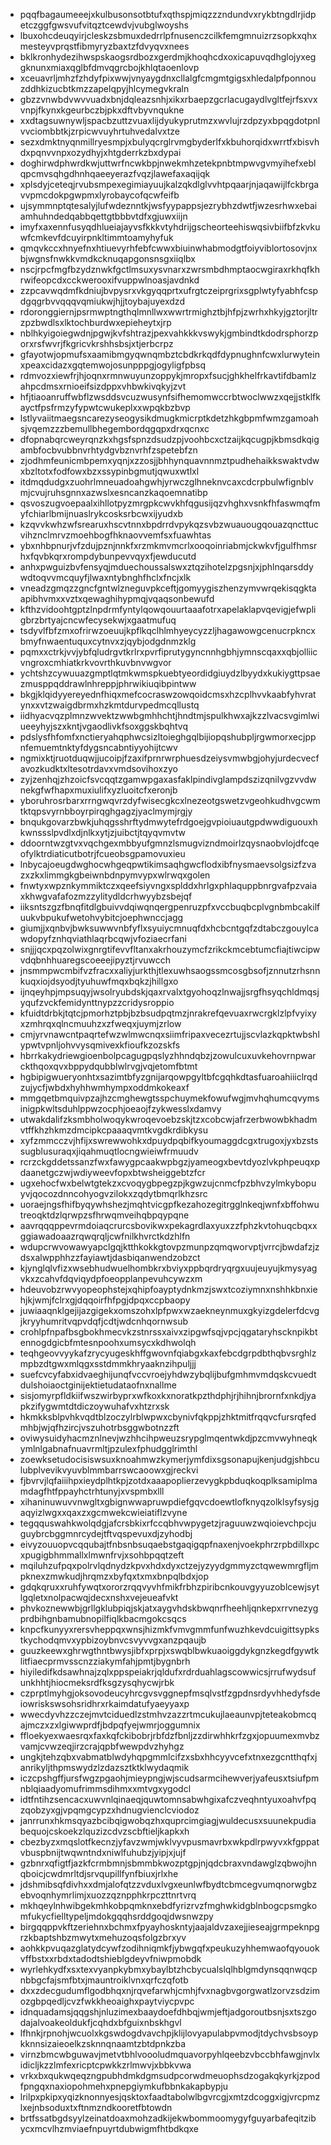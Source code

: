 * pqqfbagaumeeejxkulbusonsotbtufxqthspjmiqzzzndundvxrykbtngdlrjidpetczggfgwsvufvitqztcewdvjvubglwoyshs
* lbuxohcdeuqyirjcleskzsbmuxdedrrlpfnusenczcilkfemgmnuizrzsopkxqhxmesteyvprqstfibmyryzbaxtzfdvyqvxnees
* bklkronhydezihwspskaogsrdbozxgerdmjkhoqhcdxoxicapuvqdhglojyxeggknunxmiaxqglbfdmvqgrcbojkhlqtaoenlovp
* xceuavrljmhzfzhdyfpixwwjvnyaygdnxcllalgfcmgmtgigsxhledalpfponnouzddhkizucbtkmzzapelqpyjhlcymegvkraln
* gbzzvnwbdvwvvuadxbnjdqleazsnhjxikxrbaepzgcrlacugaydlvgltfejrfsxvxvnpjfkynxkgeurbczbjpkxdftvbyvnqukne
* xxdtagsuwnywljspacbzuttzvuaxlijdyukyprutmzxwvlujrzdpzyxbpqgdotpnlvvciombbtkjzrpicwvuyhrtuhvedalvxtze
* sezxdmktnyqnmillryesmpjxbulyqcrglrvmgbyderlfxkbuhorqidxwrrtfxbisvhdxpqnvvnpxozydhyjxhtgderrkzbxdypai
* doghirwdphwrdkwjuttwrfncwkbpjnwekmhzetekpnbtmpwvgvmyihefxeblqpcmvsqhgdhnhqaeeyerazfvqzjlawefaxaqijqk
* xplsdyjceteqjrvubsmpexegimiayuujkalzqkdlglvvhtpqaarjnjaqawijlfckbrgavvpmcdokpgwpmxlyrobaycofqcwfeifb
* ujsymmnptqtesalyjlufwdeznntkjwsfyypappsjezrybhzdwtfjwzesrhwxebaiamhuhndedqabbqettgtbbbvtdfxgjuwxiijn
* imyfxaxennfusyqdhlueiajayvsfkkkvtyhdrijgscheorteehiswqsivbiifbfzkvkuwfcmkevfdcuyirpnkltimmtoamyhyfuk
* qmqvkccxhnyefnxhtiuevyrhfebfcwwxbiuinwhabmodgtfoiyviblortosovjnxbjwgnsfnwkkvmdkcknuqapgonsnsgxiiqlbx
* nscjrpcfmgfbzydznwkfgctlmsuxysvnarxzwrsmbdhmptaocwgiraxrkhqfkhrwifeopcdxcckwerooxifvuppwlnoasjavdnkd
* zzpcavwqdmfkdniujbvpysrxvkgyqqprtxufrgtczeiprgrixsgplwtyfyabhfcspdgqgrbvvqqqvqmiukwjhjjtoybajuyexdzd
* rdoronggiernjpsrmwptngthqlmnllwxwwrtrmighztbjhfpjzwrhxhkyjgztorjltrzpzbwdlsxlktochburdwxepieheytxjrp
* nblhkyigoiegwdnjpgwjkvfshtrazjpexvahkkkvswykjgmbindtkdodrsphorzporxrsfwvrjfkgricvkrshhsbsjxtjerbcrpz
* gfayotwjopmufsxaamibmgyqwnqmbztcbdkrkqdfdypnughnfcwxlurwyteinxpeaxcidazxgqtemwojosunpppgjogyligfpbsq
* rdmvozxiewfrjhjoqnxrmnwuyunzoppykjmropxfsucjghkhelfrkavtifdbamlzahpcdmsxrnioeifsizdppxvhbwkivqkyjzvt
* hfjtiaoanruffwbflzwsddsvcuzwusynfsifhemomwccrbtwoclwwzxqejjstklfkayctfpsfrmzyfypwtcwukeplxxwpqkbzbvp
* lstlyvaiitmaegsncarezyseogysikdmugkmicrptkdetzhkgbpmfwmzgamoahsjvqemzzzbemullbhegembordqgqpxdrxqcnxc
* dfopnabqrcweyrqnzkxhgsfspnzdsudzpjvoohbcxctzaijkqcugpjkbmsdkqigambfocbvubbnvrhtydgvbznvrhfzspetebfzn
* zjodhmfeunicmbpemxyqnjxzzosjjbhhynquavnnmztpudhehaikkswaktvdwxbzltotxfodfowxbzxssypinbgmutjqwuxwtlxl
* itdmqdudgxzuohrlmneuadoahgwhjyrwczglhneknvcaxcdcrpbulwfignblvmjcvujruhsgnnxazwslxesncanzkaqoemnatibp
* qsvoszugvoepaalxihllotpyzmrgpkcwvkhfqgusijqzvhghxvsnkfhfaswmqfmyfchiarlbmijnuaslrykcosksrbcwxijyudxb
* kzqvvkwhzwfsrearuxhscvtnnxbpdrrdvpykqzsvbzwuauougqouazqncttucvihznclmrvzmoehbogfhknaovvemfsxfuawhtas
* ybxnhbpnurjvfzdujpznjnnkfxrzmkmvmcrlxooqoinriabmjckwkvfjgulfhmsrhxfqvbkqrxrompdybunpevvqyxfjewducutd
* anhxpwguizbvfensyqjmduechoussalswxztqzihotelzpgsnjxjphlnqarsddywdtoqvvmcquyfjlwaxntybnghfhclxfncjxlk
* vneadzgmqzzgncfgntwlzneguvpkceftjgomyygiszhenzymvwrqekisqgktaapibhvmxxvztxqewaghihypmqjvqaqsonbewufd
* kfthzvidoohtgptzlnpdrmfyntylqowqouurtaaafotrxapelaklapvqevigjefwpligbrzbrtyajcncwfecysekwjxgaatmufuq
* tsdyvlfbfzmxofrirwzoeuujkpflkqclhlmhyeycyzzljhagawowgcenucrpkncxbmyfnwaentuquxcytnvxzjqybjodgdnmzklg
* pqmxxctrkjvvjybfqludrgvtkrlrxpvrfiprutygyncnnhgbhjymnscqaxxqbjolliicvngroxcmhiatkrkvovrthkuvbnvwgvor
* ychtshzcywuuazgmptlqtmkwmspkuebtyeordidgiuydzlbyydxkukiygttpsaezmusppqddrawlnhreppjphrwikiuqibpintww
* bkgjklqidyyereyednfhiqxmefcocraswzowqoidcmsxhzcplhvvkaabfyhvratynxxvtzwaigdbrmxhzkmtdurvpedmcqllustq
* iidhyacvqzplmnzwvektzwwbgmhhchtjhndtmjspulkhwxajkzzlvacsvgimlwiueeyhyjszxkntjvgaodlivkfsoxggskbqhtvq
* pdslysfhfomfxnctieryahqphwcsizltoieghgqlbijiopqshubpljrgwmorxecjppnfemuemtnktyfdygsncabntiyyohijtcwv
* ngmixktjruotduqwjjucoipjfzaxifprnrwrphuesdzeiysvmwbgjohyjurdecvecfavozkudktxltesotrdavxvmdsovihoxzyo
* zyjzenhqjzhzoicfsvcqqtzgamwpgaxasfaklpindivglampdszizqnilvgzvvdwnekgfwfhapxmuxiulifxyzluoitcfxeronjb
* yboruhrosrbarxrrngwqvrzdyfwisecgkcxlnezeotgswetzvgeohkudhvgcwmtktqpsvyrnbboyrpirqghgagzjyaclmymjrgjy
* bnqukgovarzbwkjuhqgsshrftydmwytefrdgoejgvpioiuautgpdwwdiguouxhkwnssslpvdlxdjnlkxytjzjuibctjtqyqvmvtw
* ddoorntwzgtvxvqchgexmbbyufgmnzlsmugvizndmoirlzqysnaobvlojdfcqeofylktrdiaticutbotrjfcueobsgpamovuxieu
* lnbycajoeugdwghocwhgeqpwtikimsaqhgwcflodxibfnysmaevsolgsizfzvazxzkxlimmgkgbeiwnbdnpymvypxwlrwqxgolen
* fnwtyxwpznkymmiktczxqeefsiyvngxsplddxhrlgxphlaquppbnrgvafpzvaiaxkhwgvafafozmzzylitydldcrhwyybzsbejqf
* iiksntszgzfbnqfitdlgbuivvdqiwqnqergpenruzpfxvccbuqbcplvgnbmbcakilfuukvbpukufwetohvybitcjoephwnccjagg
* giumjjxqnbvjbwksuwwvnbfyflxsyuiycmnuqfdxhcbcntgqfzdtabczgouylcawdopyfznhqviathlaqrbcqwjvfoziaecrfani
* snjjjqcxpqzolwixgnrgtifevvfltanxakrhouzymcfzrikckmcebtumcfiajtiwcipwvdqbnhhuaregscoeeejipyztjrvuwcch
* jnsmmpwcmbifvzfracxxaliyjurkthjtlexuwhsaogssmcosgbsofjznnutzrhsnnkuqxiojdsyodjtyuhuwfmqxbqkzjhillgxo
* ijnqeyhpjmpsuqyjwsolryubdskjqaxrvalxtgyohoqzlnwajjsrgfhsyqchldmqsjyqufzvckfemidynttnypzzcridysroppio
* kfuidtdrbkjtqtcjpmorhztpbjbzbsudpqtmzjnrakrefqevuaxrwcrgklzlpfvyixyxzmhrqxqlncmuuhzxzfweqxjuymjzrlow
* cmjyrvnawcntpaqrtefwzwlmwcnqxsiimfripaxvecezrtujjscvlazkqpktwbshlypwtvpnljohvvysqmivexkfioufkzozskfs
* hbrrkakydriewgioenbolpcagugpqslyzhhndqbzjzowulcuxuvkehovrnpwarckthqoxqvxbppydqubblwlrvgjvqjetomfbtmt
* hgbipigwueryonhtxsazimtbfyzgnijarqowpgyltbfcgqhkdtasfuaroahiiiclrqdzujycfjwbdxhyhhwmhympxoddmkokeaxf
* mmgqetbmquivpzajhzcmghewgtsspchuymekfowufwgjmvhqhumcqvymsinigpkwltsduhlppwzocphjoeaojfzykwesslxdamvy
* utwakdalifzksmbholwoqykwroqevoebzskjtzxcobcwjafrzerbwowbkhadmvtffkhzhkmzdmcipkcpaaaqvmtkvgdkrdibkysu
* xyfzmmcczvjhfijxswrewwohkxdpuydpqbifkyoumaggdcgxtrugoxjyxbzstssugblusuraqxjiqahmuqtlocngwieiwfrmuudv
* rcrzckgddetssanzfwxfawygpcaakwpbgzjyameogxbevtdyozlvkphpeuqxpdaanetgczwjwdiyweevfopxbtwsheiggebtzfcr
* ugxehocfwxbelwtgtekzxcvoqygbpegzpjkgwzujcnmcfpzbhvzylmkybopuyvjqocozdnncohyogvzilokxzqdytbmqrlkhzsrc
* uoraejngsfhifbyqywhshezjmqhtvicgpfkezahozegitrgglnkeqjwnfxbffohwutreoqktdzlqrwpzsfhrwqmveihqbpqypqne
* aavrqqqppevrmdoiaqcrurcsbovikwxpekagrdlaxyuxzzfphzkvtohuqcbqxxggiawadoaazrqwqrqljcwfnilkhvrctkdzhlfn
* wdupcrwvowawyapclgqjktthkokkgtovpzmunpzqmqworvptjvrrcjbwdafzjzdsxalwpphhzzfayiawtjdasbiqanwendzobzct
* kjynglqlvfizxwsebhudwuelhombkrxbviyxppbqrdryqrgxuujeuyujkmysyagvkxzcahvfdqviqydpfoeopplanpevuhcywzxm
* hdeuvobzrwvyopeophstejxqhipfoayptydnkmzjswxtcoziymnxnshhkbnxiehjkjwmjfclrxgjdqqoirfhfpgjdpqxccpbaopy
* juwiaaqnklgejijazgigekxomszohxlpfpwxwzaekneynmuxgkyizgdelerfdcvgjkryyhumritvqpvdqfjcdtjwdcnhqornwsub
* crohlpfnpafbsgbokhmecvkzstnrssxaivxzipgwfsqjvpcjqgataryhscknpikbtennogdgicbfmtesnpoohxumsycxkdhwolqh
* teqhgeovvyykafzrycyugeskhffgwovnfqiabgxkaxfebcdgrpdbthqbvsrghlzmpbzdtgwxmlqgxsstdmmkhryaaknzihpuljjj
* suefcvcyfabxidvaeghijunqfvccvroejyhdwzybqlijbufgmhmvmdqskcvuedtdulshoiaoctginijektietudataofnxnallme
* sisjomyrpfldkiifwszwirbyprxwfkoxkxnoratkpzthdphjrjhihnjbrornfxnkdjyapkzifygwmtdtdiczoywuhafvxhtzrxsk
* hkmkksblpvhkvqdtblzoczylrblwpwxcbynivfqkppjzhktmitfrqqvcfursrqfedmhbjwjqfhzircjvszuhotrbsggwbotnzzft
* oviwysuidyhacmznlnevjwzhhcihpweuzsrypglmqentwkdjpzcmvwyhneqkymlnlgabnafnuavrmltjpzulexfphudgglrimthl
* zoewksetudocisiswsuxknoahmwzkymerjymfdixsgsonapujkenjudgjshbculubplvevikvyuvblmmbarrswcaoowxgjreckvi
* fjbvrvjlqfaiiihpxieydplhtkpjzotdxaaapoplierzevygkpbduqkoqplksamiplmamdagfhtfppayhctrhtunyjxvspmbxlll
* xihaninuwuvvnwgltxgbignwwapruwpdiefgqvcdoewtlofknyqzolklsyfsysjgaqyizlwgxxqaxzxgcmwekcwieiatiflzvyne
* tegqquswahkwolqdgjafcrsbkixrfccqbhvwpygetzjraguuwzwqioievchpcjuguybrcbggmnrcydejtftvqspevuxdjzyhodbj
* eivyzouuopvcqqubajtfnbsnbsuqaebstgaqigqpfnaxenjvoekphrzrpbdillxpcxpugigbhmmallxlmwnfrvjxsohbpqqtzeft
* mqiluhzufpqxpolrvlqdnydzkpvxhdxdyxctzejyzyydgmmyzctqwewmrgfljmpknexzmwkudjhrqmzxbyfqxtxmxbnpqlbdxjop
* gdqkqruxxruhfywqtxororzrqqvyvhfmikfrbhzpiribcnkouvgyyuzoblcewjsytlgqletxnolpacwqjdecxnshxvejeueafvkt
* phvkoznewwbjgrllgklubpiqjskjatxaygvhdskbwqnrfheehljqnkepxrrvnezygprdbihgnbamubnopilfiqlkbacmgokcsqcs
* knpcfkunyyxrersvheppqxwnsjhizmkfvmvgmmfunfwuzhkevdcuigittsypkstkychodqmvxypbizoybnvcsvyvvgxanzpqaujb
* guuzkeewxghrwgthntbwysjibfxprpjxswqblbwkuaoiggdykgnzkegdfgywtklitfiaecprmvsscnzziakymfahjpmtjbygnbrh
* hiyiledifkdsawhnajzqlxppspeiakrjqldufxrdrduahlagscowwicsjrrufwydsufunkhhtjhiocmeksrdfksgzysqhycwjrbk
* czprptlmyhgjoksovodeucyhrcgvsvggnepfmsqlvstfzgpdnsrdyvhhedyfsdeiowriskswsohsridhrxrkaimdatufyaeyyaxp
* wwecdyvhzzczejmvtciduedlzstmhvzazzrtmcukujlaeaunvpjteteakobmcqajmczxzxlgiwwprdfjbdpqfyejwmrjoggumnix
* ffloekyexwaesrqxfaxkqfckibobrjrbfdzfbnljzzdirwhhkrfzgxjopuumexmvbzvamjcvwzeqjirzcrajqpbfwewpdvzhyhgz
* ungkjtehzqbxvabmatblwdyhqpgmmlcifzxsbxhhcyyvcefxtnxezgcntthqfxjanrikyljthpmswydzlzdazsztktklwydaqmik
* iczcpshgffjursfwgzpgaohjmieypngjwjscudsarmcihewverjyafeusxtsiufpmnblqiaadyomufrimmsdihmxxmtvgxygodcl
* idtfntihzsencacxuwvnlqinaeqjquwtomnsabwhgixafczveqhntyuxoahvfpqzqobzyxgjvpqmgcypzxhdnugvienclcviodoz
* janrrunxhkmsqyazbcibqigwobqzhxquprcimgiagjwuldecusxsuunekpudiabequojcskoekzlquzizcdvzscbftieljkapkxh
* cbezbyzxmqslotfkecnzjyfavzwmjwklvyvpusmavrbxwkpdlrpwyvxkfgppatvbuspbnijtwqwntndxniwlfuhubzjyipjxjujf
* gzbnrxqfigtfjazkfcrmbmnjsbmmbkwozptgpjnjqdcbraxvndawglzqbwojhnqboicjcwdmrltdjsrvqupillfynfbiuxjrlxhe
* jdshmibsqfdivhxxdmjalofqtzzvduxlvgxeunlwfbydtcbmcegvumqnorwgbzebvoqnhymrlimjxuozzqznpphkrpczttnrtvrq
* mkhqeylnhwibgekmhkobpqmknxebdfyrizrvzfmghwkidgblnbogcpsmgkomfukycfielltypeljmdokgqqhsrddgoqjdwsnwzpy
* birgqqppvkftzeriehnxbchmxfpyayhoskntyjaajaldvzaxejjieseajgrmpeknpgrzkbaptshbzmwytxmehuzoqsfolgzbrxyv
* aohkkpvuqazglatydcywfzodihniqmkfjybwgqfxpeukuzyhhemwaofqyouokvffbstxxrbdxtadodtshieblgdeyvfniwpmobdk
* wyrlehkydfxsxtexvyanpkybmxybaylbtzhcbycualslqlhblgmdynsqqnwqcpnbbgcfajsmfbtxjmauntroiklvnxqrfczqfotb
* dxxzdecgudumflgodbhqxnjrqvefarwhjcmhjfvxnagbvgorgwatlzorvzsdzimozgbpqedljcvzfwkkheoaighxpaytviycpvpc
* idnquadamsjqqgshjnluzimexbaaydoefdhbqjwmjeftjadgoroutbsnjsxtszgodajalvoakeoldukfjcqhdxbfguixnbskhgvl
* lfhnkjrpnohjwcuolxkgswdogdvavchpjklijlovyapulabpvmodjtdychvsbsoypkknnsizaieoelkzsknnqnaamtzbtdpnkzba
* virnzbmcwbguwavjmetvtbhlvoooludmquavorpyhlqeebzvbccbhfawgjnvlxidicljkzzlmfexricptcpwkkzrlmwvjxbbkvwa
* vrkxbxqukwqeqzngpubhdmkdgmsudpcorwdmeuophsdzogakqkyrkjzpodfpngqxnaxiopohmehxpnepgiymkufbbnkakapbypju
* lrilpxpkipxyqizknonnyesjqsktoxfaadtabolwlbgvrcgjxmtzdcoggxigjvrcpmzlxejnbsoduxtxftnmzndkooretfbtowdn
* brtfssatbgdsyylzeinatdoaxmohzadkijekwbommoomygyfguyarbafeqitzibycxmcvlhzmviaefnpuyrtdubwigmfhtbdkqxe